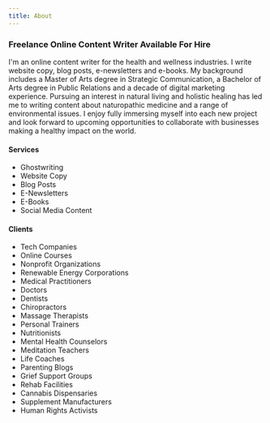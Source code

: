 ```yaml
---
title: About
---
```

### Freelance Online Content Writer Available For Hire

I'm an online content writer for the health and wellness industries. I write website copy, blog posts, e-newsletters and e-books. My background includes a Master of Arts degree in Strategic Communication, a Bachelor of Arts degree in Public Relations and a decade of digital marketing experience. Pursuing an interest in natural living and holistic healing has led me to writing content about naturopathic medicine and a range of environmental issues. I enjoy fully immersing myself into each new project and look forward to upcoming opportunities to collaborate with businesses making a healthy impact on the world.

#### Services

* Ghostwriting
* Website Copy
* Blog Posts
* E-Newsletters
* E-Books
* Social Media Content

#### Clients

* Tech Companies
* Online Courses
* Nonprofit Organizations
* Renewable Energy Corporations 
* Medical Practitioners
* Doctors
* Dentists
* Chiropractors 
* Massage Therapists
* Personal Trainers
* Nutritionists
* Mental Health Counselors
* Meditation Teachers
* Life Coaches
* Parenting Blogs
* Grief Support Groups
* Rehab Facilities
* Cannabis Dispensaries
* Supplement Manufacturers 
* Human Rights Activists